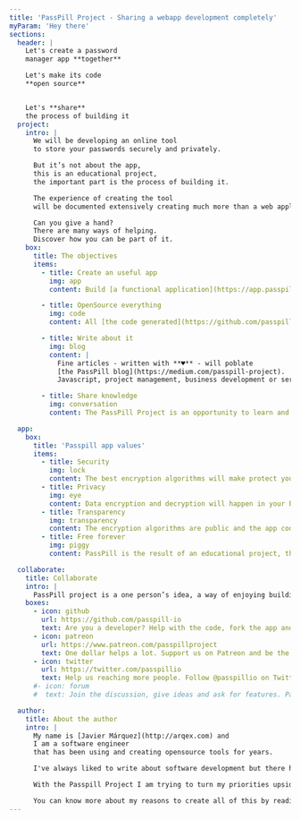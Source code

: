 ```yaml
---
title: 'PassPill Project - Sharing a webapp development completely'
myParam: 'Hey there'
sections:
  header: |
    Let's create a password
    manager app **together**

    Let's make its code
    **open source**


    Let's **share**
    the process of building it
  project:
    intro: |
      We will be developing an online tool
      to store your passwords securely and privately.

      But it’s not about the app,
      this is an educational project,
      the important part is the process of building it.

      The experience of creating the tool
      will be documented extensively creating much more than a web application.

      Can you give a hand?
      There are many ways of helping.
      Discover how you can be part of it.
    box:
      title: The objectives
      items:
        - title: Create an useful app
          img: app
          content: Build [a functional application](https://app.passpill.io), easy to use, where people can keep their passwords safely.

        - title: OpenSource everything
          img: code
          content: All [the code generated](https://github.com/passpill-io) will be available for anyone, to inspect, to improve, or even to install in their own servers.

        - title: Write about it
          img: blog
          content: |
            Fine articles - written with **♥** - will poblate
            [the PassPill blog](https://medium.com/passpill-project).
            Javascript, project management, business development or server infrastructure will be some of the topics you'll find there.

        - title: Share knowledge
          img: conversation
          content: The PassPill Project is an opportunity to learn and collaborate for everybody. It's open to ideas, criticism and improvements.

  app:
    box:
      title: 'Passpill app values'
      items:
        - title: Security
          img: lock
          content: The best encryption algorithms will make protect your data. away from strangers' hands.
        - title: Privacy
          img: eye
          content: Data encryption and decryption will happen in your browser, using the key that you only know. We won't be able to access. You don't even need to give your email address.
        - title: Transparency
          img: transparency
          content: The encryption algorithms are public and the app code is opensource. You don't need to trust us, you can actually check how it works.
        - title: Free forever
          img: piggy
          content: PassPill is the result of an educational project, that's why it's free and always will be. But if like the project, you can [support it at Patreon](https://www.patreon.com/passpillproject) and get some goodies!

  collaborate:
    title: Collaborate
    intro: |
      PassPill project is a one person’s idea, a way of enjoying building an app through sharing the development process. However it’s a lot of work! Every bit of help is much appreciated and there are many ways of collaborating:
    boxes:
      - icon: github
        url: https://github.com/passpill-io
        text: Are you a developer? Help with the code, fork the app and give it a star in GitHub
      - icon: patreon
        url: https://www.patreon.com/passpillproject
        text: One dollar helps a lot. Support us on Patreon and be the first on reading the articles
      - icon: twitter
        url: https://twitter.com/passpillio
        text: Help us reaching more people. Follow @passpillio on Twitter and share the articles you like
      #- icon: forum
      #  text: Join the discussion, give ideas and ask for features. Participate in the forum

  author:
    title: About the author
    intro: |
      My name is [Javier Márquez](http://arqex.com) and
      I am a software engineer
      that has been using and creating opensource tools for years.

      I've always liked to write about software development but there has always been more important things to do.

      With the Passpill Project I am trying to turn my priorities upside down: The important part is [writing articles](https://medium.com/passpill-project)!

      You can know more about my reasons to create all of this by reading [the project introduction article](https://medium.com/passpill-project/the-loneliness-and-joy-of-programming-e2854dbfdb69).
---
```

